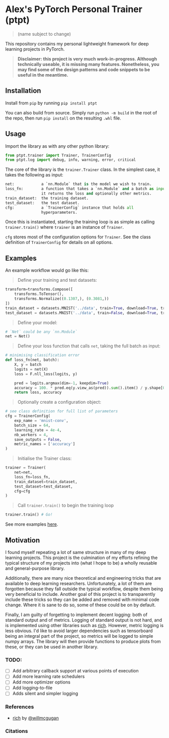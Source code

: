 # Alex's PyTorch Personal Trainer (ptpt)
> (name subject to change)

This repository contains my personal lightweight framework for deep learning
projects in PyTorch.

> **Disclaimer: this project is very much work-in-progress. Although technically
> useable, it is missing many features. Nonetheless, you may find some of the
> design patterns and code snippets to be useful in the meantime.**

## Installation

Install from `pip` by running `pip install ptpt`

You can also build from source. Simply run `python -m build` in the root of the
repo, then run `pip install` on the resulting `.whl` file.

## Usage
Import the library as with any other python library:
```python
from ptpt.trainer import Trainer, TrainerConfig
from ptpt.log import debug, info, warning, error, critical
```

The core of the library is the `trainer.Trainer` class. In the simplest case, 
it takes the following as input:

```python
net:            a `nn.Module` that is the model we wish to train.
loss_fn:        a function that takes a `nn.Module` and a batch as input.
                it returns the loss and optionally other metrics.
train_dataset:  the training dataset.
test_dataset:   the test dataset.
cfg:            a `TrainerConfig` instance that holds all
                hyperparameters.
```

Once this is instantiated, starting the training loop is as simple as calling
`trainer.train()` where `trainer` is an instance of `Trainer`.

`cfg` stores most of the configuration options for `Trainer`. See the class
definition of `TrainerConfig` for details on all options.

## Examples

An example workflow would go like this:

> Define your training and test datasets:

```python
transform=transforms.Compose([
    transforms.ToTensor(),
    transforms.Normalize((0.1307,), (0.3081,))
])
train_dataset = datasets.MNIST('../data', train=True, download=True, transform=transform)
test_dataset = datasets.MNIST('../data', train=False, download=True, transform=transform)
```

> Define your model:

```python
# `Net` could be any `nn.Module`
net = Net()
```

> Define your loss function that calls `net`, taking the full batch as input:

```python
# minimising classification error
def loss_fn(net, batch):
    X, y = batch
    logits = net(X)
    loss = F.nll_loss(logits, y)

    pred = logits.argmax(dim=-1, keepdim=True)
    accuracy = 100. * pred.eq(y.view_as(pred)).sum().item() / y.shape[0]
    return loss, accuracy
```

> Optionally create a configuration object:

```python
# see class definition for full list of parameters
cfg = TrainerConfig(
    exp_name = 'mnist-conv',
    batch_size = 64,
    learning_rate = 4e-4,
    nb_workers = 4,
    save_outputs = False,
    metric_names = ['accuracy']
)
```

> Initialise the Trainer class:

```python
trainer = Trainer(
    net=net,
    loss_fn=loss_fn,
    train_dataset=train_dataset,
    test_dataset=test_dataset,
    cfg=cfg
)
```

> Call `trainer.train()` to begin the training loop

```python
trainer.train() # Go!
```

See more examples [here](examples/).

## Motivation
I found myself repeating a lot of same structure in many of my deep learning
projects. This project is the culmination of my efforts refining the typical
structure of my projects into (what I hope to be) a wholly reusable and 
general-purpose library.

Additionally, there are many nice theoretical and engineering tricks that
are available to deep learning researchers. Unfortunately, a lot of them are 
forgotten because they fall outside the typical workflow, despite them being
very beneficial to include. Another goal of this project is to transparently
include these tricks so they can be added and removed with minimal code change.
Where it is sane to do so, some of these could be on by default.

Finally, I am guilty of forgetting to implement decent logging: both of 
standard output and of metrics. Logging of standard output is not hard, and 
is implemented using other libraries such as [rich](https://github.com/willmcgugan/rich).
However, metric logging is less obvious. I'd like to avoid larger dependencies 
such as tensorboard being an integral part of the project, so metrics will be
logged to simple numpy arrays. The library will then provide functions to 
produce plots from these, or they can be used in another library.

### TODO:

- [ ] Add arbitrary callback support at various points of execution
- [ ] Add more learning rate schedulers
- [ ] Add more optimizer options
- [ ] Add logging-to-file
- [ ] Adds silent and simpler logging

### References
- [rich](https://github.com/willmcgugan/rich) by [@willmcgugan](https://github.com/willmcgugan)

### Citations


